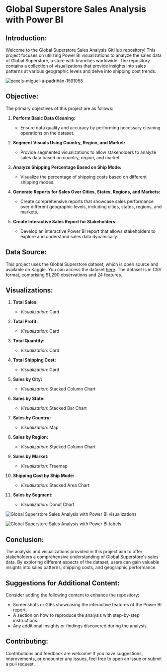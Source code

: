 # Global Superstore Sales Analysis with Power BI

## Introduction:

Welcome to the Global Superstore Sales Analysis GitHub repository! This project focuses on utilizing Power BI visualizations to analyze the sales data of Global Superstore, a store with branches worldwide. The repository contains a collection of visualizations that provide insights into sales patterns at various geographic levels and delve into shipping cost trends.

![pexels-miguel-á-padriñán-1591055](https://github.com/anurashikvk/Global-Superstore-Power-BI-Sales-Visualization-Project/assets/134492695/aefe2845-c1f2-439f-b33e-21aa67de03f2)

## Objective:

The primary objectives of this project are as follows:

1. **Perform Basic Data Cleaning:**
   - Ensure data quality and accuracy by performing necessary cleaning operations on the dataset.

2. **Segment Visuals Using Country, Region, and Market:**
   - Provide segmented visualizations to allow stakeholders to analyze sales data based on country, region, and market.

3. **Analyze Shipping Percentage Based on Ship Mode:**
   - Visualize the percentage of shipping costs based on different shipping modes.

4. **Generate Reports for Sales Over Cities, States, Regions, and Markets:**
   - Create comprehensive reports that showcase sales performance over different geographic levels, including cities, states, regions, and markets.

5. **Create Interactive Sales Report for Stakeholders:**
   - Develop an interactive Power BI report that allows stakeholders to explore and understand sales data dynamically.

## Data Source:

This project uses the Global Superstore dataset, which is open source and available on Kaggle. You can access the dataset [here]([link-to-dataset](https://www.kaggle.com/datasets/fatihilhan/global-superstore-dataset)). The dataset is in CSV format, comprising 51,290 observations and 24 features.

## Visualizations:

1. **Total Sales:**
   - *Visualization:* Card

2. **Total Profit:**
   - *Visualization:* Card

3. **Total Quantity:**
   - *Visualization:* Card

4. **Total Shipping Cost:**
   - *Visualization:* Card

5. **Sales by City:**
   - *Visualization:* Stacked Column Chart

6. **Sales by State:**
   - *Visualization:* Stacked Bar Chart

7. **Sales by Country:**
   - *Visualization:* Map

8. **Sales by Region:**
   - *Visualization:* Stacked Column Chart

9. **Sales by Market:**
   - *Visualization:* Treemap

10. **Shipping Cost by Ship Mode:**
    - *Visualization:* Stacked Area Chart

11. **Sales by Segment:**
    - *Visualization:* Donut Chart

![Global Superstore Sales Analysis with Power BI visualizations](https://github.com/anurashikvk/Global-Superstore-Power-BI-Sales-Visualization-Project/assets/134492695/224c94f9-30e5-43c7-9e35-eaf59f666bec)


![Global Superstore Sales Analysis with Power BI tabels](https://github.com/anurashikvk/Global-Superstore-Power-BI-Sales-Visualization-Project/assets/134492695/ad2de45a-1581-488f-8faa-ce8c5f8db617)

## Conclusion:

The analysis and visualizations provided in this project aim to offer stakeholders a comprehensive understanding of Global Superstore's sales data. By exploring different aspects of the dataset, users can gain valuable insights into sales patterns, shipping costs, and geographic performance.

## Suggestions for Additional Content:

Consider adding the following content to enhance the repository:

- Screenshots or GIFs showcasing the interactive features of the Power BI report.
- A section on how to reproduce the analysis with step-by-step instructions.
- Any additional insights or findings discovered during the analysis.

## Contributing:

Contributions and feedback are welcome! If you have suggestions, improvements, or encounter any issues, feel free to open an issue or submit a pull request.

